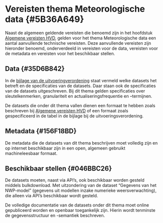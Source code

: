 # Vereisten thema Meteorologische data {#5B36A649}

Naast de algemeen geldende vereisten die benoemd zijn in het hoofdstuk <a href='#207C051B'>Algemene vereisten HVD</a>, gelden voor het thema Meteorologische data een aantal aanvullende technische vereisten. Deze aanvullende vereisten zijn hieronder benoemd, onderverdeeld in vereisten voor de data, vereisten voor de metadata en vereisten voor het beschikbaar stellen.<br/>

## Data {#35D6B842}

In de <a href='https://eur-lex.europa.eu/legal-content/NL/TXT/HTML/?uri=CELEX:32023R0138#d1e32-48-1' target='_blank'>bijlage van de uitvoeringverordening</a> staat vermeld welke datasets het betreft en de specificaties van de datasets. Daar staan ook de specificaties van de datasets uitgeschreven. Bij dit thema gelden specificaties over sleutelkenmerken, granulariteit en actualiseringsfrequentie en –termijnen.<br/>

De datasets die onder dit thema vallen dienen een formaat te hebben zoals beschreven bij <a href='#120E3368'>Algemene vereisten HVD</a> of een formaat zoals gespecificeerd in de tabel in de bijlage bij de uitvoeringsverordening.<br/>

## Metadata {#156F18BD}

De metadata die de datasets van dit thema beschrijven moet volledig zijn en op internet beschikbaar zijn in een open, algemeen gebruikt machineleesbaar formaat.<br/>

## Beschikbaar stellen {#046BBC26}

De datasets moeten, naast via API’s, ook beschikbaar worden gesteld middels bulkdownload. Met uitzondering van de dataset “Gegevens van het NWP-model” (gegevens uit modellen inzake numerieke weersverwachting), die alleen via API’s beschikbaar wordt gesteld.<br/>

De volledige documentatie van de datasets onder dit thema moet online gepubliceerd worden en openbaar toegankelijk zijn. Hierin wordt tenminste de gegevensstructuur en -semantiek beschreven.

